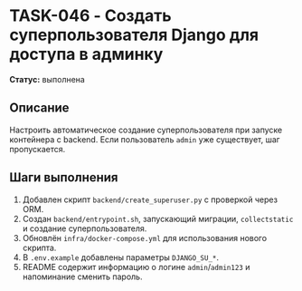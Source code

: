 # TASK-046 - Создать суперпользователя Django для доступа в админку

**Статус:** выполнена

## Описание

Настроить автоматическое создание суперпользователя при запуске контейнера с backend. Если пользователь `admin` уже существует, шаг пропускается.

## Шаги выполнения

1. Добавлен скрипт `backend/create_superuser.py` с проверкой через ORM.
2. Создан `backend/entrypoint.sh`, запускающий миграции, `collectstatic` и создание суперпользователя.
3. Обновлён `infra/docker-compose.yml` для использования нового скрипта.
4. В `.env.example` добавлены параметры `DJANGO_SU_*`.
5. README содержит информацию о логине `admin`/`admin123` и напоминание сменить пароль.
